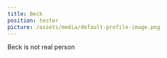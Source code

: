 ```yaml
---
title: Beck
position: tester
picture: /assets/media/default-profile-image.png
---
```

Beck is not real person